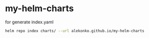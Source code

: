 # my-helm-charts

for generate index.yaml

```bash
helm repo index charts/ --url alekonko.github.io/my-helm-charts
```
